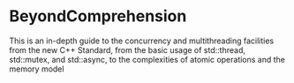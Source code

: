 # BeyondComprehension
This is an in-depth guide to the concurrency and multithreading facilities from the new C++ Standard, from the basic usage of std::thread, std::mutex, and std::async, to the complexities of atomic operations and the memory model 

